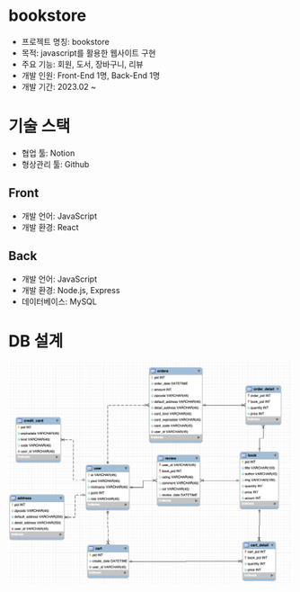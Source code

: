 # bookstore

- 프로젝트 명칭: bookstore
- 목적: javascript를 활용한 웹사이트 구현
- 주요 기능: 회원, 도서, 장바구니, 리뷰
- 개발 인원: Front-End 1명, Back-End 1명
- 개발 기간: 2023.02 ~

# 기술 스택
- 협업 툴: Notion
- 형상관리 툴: Github

## Front
- 개발 언어: JavaScript
- 개발 환경: React

## Back
- 개발 언어: JavaScript
- 개발 환경: Node.js, Express
- 데이터베이스: MySQL

# DB 설계
![erd](/assets/erd.png)

<!-- # API 설계
![api](/assets/apiDocument.png)

# 화면
![home](/assets/home.png) -->